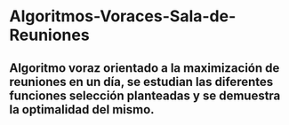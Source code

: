 # Algoritmos-Voraces-Sala-de-Reuniones

## Algoritmo voraz orientado a la maximización de reuniones en un día, se estudian las diferentes funciones selección planteadas y se demuestra la optimalidad del mismo.
